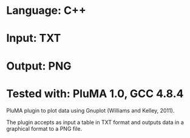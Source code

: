 # Language: C++
# Input: TXT
# Output: PNG
# Tested with: PluMA 1.0, GCC 4.8.4

PluMA plugin to plot data using Gnuplot (Williams and Kelley, 2011).

The plugin accepts as input a table in TXT format and outputs 
data in a graphical format to a PNG file.
